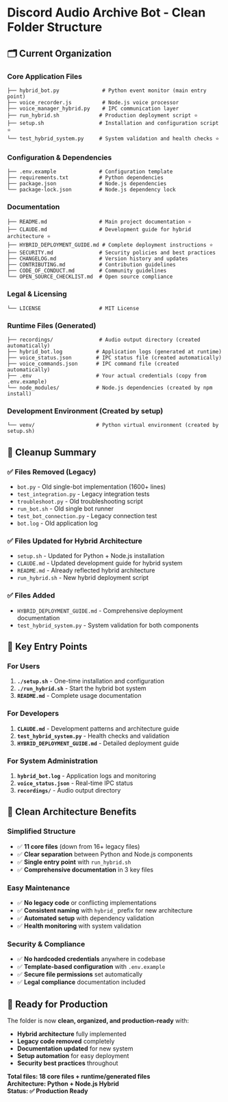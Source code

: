 # Discord Audio Archive Bot - Clean Folder Structure

## 🗂️ Current Organization

### **Core Application Files**
```
├── hybrid_bot.py              # Python event monitor (main entry point)
├── voice_recorder.js          # Node.js voice processor  
├── voice_manager_hybrid.py    # IPC communication layer
├── run_hybrid.sh             # Production deployment script ⭐
├── setup.sh                  # Installation and configuration script ⭐
└── test_hybrid_system.py     # System validation and health checks ⭐
```

### **Configuration & Dependencies**
```
├── .env.example              # Configuration template
├── requirements.txt          # Python dependencies
├── package.json              # Node.js dependencies
└── package-lock.json         # Node.js dependency lock
```

### **Documentation**
```
├── README.md                 # Main project documentation ⭐
├── CLAUDE.md                 # Development guide for hybrid architecture ⭐
├── HYBRID_DEPLOYMENT_GUIDE.md # Complete deployment instructions ⭐
├── SECURITY.md               # Security policies and best practices
├── CHANGELOG.md              # Version history and updates
├── CONTRIBUTING.md           # Contribution guidelines
├── CODE_OF_CONDUCT.md        # Community guidelines
└── OPEN_SOURCE_CHECKLIST.md  # Open source compliance
```

### **Legal & Licensing**
```
└── LICENSE                   # MIT License
```

### **Runtime Files** (Generated)
```
├── recordings/               # Audio output directory (created automatically)
├── hybrid_bot.log           # Application logs (generated at runtime)
├── voice_status.json        # IPC status file (created automatically)  
├── voice_commands.json      # IPC command file (created automatically)
├── .env                     # Your actual credentials (copy from .env.example)
└── node_modules/            # Node.js dependencies (created by npm install)
```

### **Development Environment** (Created by setup)
```
└── venv/                    # Python virtual environment (created by setup.sh)
```

## 🧹 Cleanup Summary

### **✅ Files Removed (Legacy)**
- `bot.py` - Old single-bot implementation (1600+ lines)
- `test_integration.py` - Legacy integration tests  
- `troubleshoot.py` - Old troubleshooting script
- `run_bot.sh` - Old single bot runner
- `test_bot_connection.py` - Legacy connection test
- `bot.log` - Old application log

### **✅ Files Updated for Hybrid Architecture**
- `setup.sh` - Updated for Python + Node.js installation
- `CLAUDE.md` - Updated development guide for hybrid system
- `README.md` - Already reflected hybrid architecture
- `run_hybrid.sh` - New hybrid deployment script

### **✅ Files Added**
- `HYBRID_DEPLOYMENT_GUIDE.md` - Comprehensive deployment documentation
- `test_hybrid_system.py` - System validation for both components

## 🎯 Key Entry Points

### **For Users**
1. **`./setup.sh`** - One-time installation and configuration  
2. **`./run_hybrid.sh`** - Start the hybrid bot system
3. **`README.md`** - Complete usage documentation

### **For Developers**
1. **`CLAUDE.md`** - Development patterns and architecture guide
2. **`test_hybrid_system.py`** - Health checks and validation
3. **`HYBRID_DEPLOYMENT_GUIDE.md`** - Detailed deployment guide

### **For System Administration**
1. **`hybrid_bot.log`** - Application logs and monitoring
2. **`voice_status.json`** - Real-time IPC status
3. **`recordings/`** - Audio output directory

## 🔧 Clean Architecture Benefits

### **Simplified Structure**
- ✅ **11 core files** (down from 16+ legacy files)
- ✅ **Clear separation** between Python and Node.js components
- ✅ **Single entry point** with `run_hybrid.sh`
- ✅ **Comprehensive documentation** in 3 key files

### **Easy Maintenance**
- ✅ **No legacy code** or conflicting implementations  
- ✅ **Consistent naming** with `hybrid_` prefix for new architecture
- ✅ **Automated setup** with dependency validation
- ✅ **Health monitoring** with system validation

### **Security & Compliance**
- ✅ **No hardcoded credentials** anywhere in codebase
- ✅ **Template-based configuration** with `.env.example`
- ✅ **Secure file permissions** set automatically
- ✅ **Legal compliance** documentation included

## 🚀 Ready for Production

The folder is now **clean, organized, and production-ready** with:
- **Hybrid architecture** fully implemented
- **Legacy code removed** completely  
- **Documentation updated** for new system
- **Setup automation** for easy deployment
- **Security best practices** throughout

**Total files: 18 core files + runtime/generated files**  
**Architecture: Python + Node.js Hybrid**  
**Status: ✅ Production Ready**